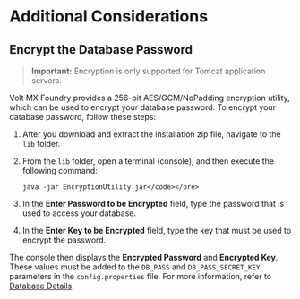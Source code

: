 
# <a name="Additional"></a>Additional Considerations

## Encrypt the Database Password

> **Important:** Encryption is only supported for Tomcat application servers.

Volt MX Foundry provides a 256-bit AES/GCM/NoPadding encryption utility, which can be used to encrypt your database password. To encrypt your database password, follow these steps:

1.  After you download and extract the installation zip file, navigate to the `lib` folder.
2.  From the `lib` folder, open a terminal (console), and then execute the following command:

    ```
    java -jar EncryptionUtility.jar</code></pre>
    ```

3.  In the **Enter Password to be Encrypted** field, type the password that is used to access your database.
4.  In the **Enter Key to be Encrypted** field, type the key that must be used to encrypt the password.

The console then displays the **Encrypted Password** and **Encrypted Key**. These values must be added to the `DB_PASS` and `DB_PASS_SECRET_KEY` parameters in the `config.properties` file. For more information, refer to [Database Details](configuration_and_setup.html#Database).
